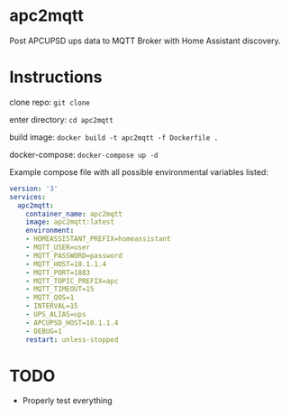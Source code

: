 # apc2mqtt
Post APCUPSD ups data to MQTT Broker with Home Assistant discovery.

 # Instructions

clone repo:
`git clone `

enter directory:
`cd apc2mqtt`

build image:
`docker build -t apc2mqtt -f Dockerfile .`

docker-compose:
`docker-compose up -d`

Example compose file with all possible environmental variables listed:
```yaml
version: '3'
services:
  apc2mqtt:
    container_name: apc2mqtt
    image: apc2mqtt:latest
    environment:
    - HOMEASSISTANT_PREFIX=homeassistant
    - MQTT_USER=user
    - MQTT_PASSWORD=password
    - MQTT_HOST=10.1.1.4
    - MQTT_PORT=1883
    - MQTT_TOPIC_PREFIX=apc
    - MQTT_TIMEOUT=15
    - MQTT_QOS=1
    - INTERVAL=15
    - UPS_ALIAS=ups
    - APCUPSD_HOST=10.1.1.4
    - DEBUG=1
    restart: unless-stopped
```

# TODO
* Properly test everything